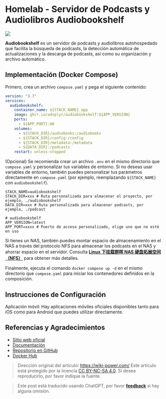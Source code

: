 # Homelab - Servidor de Podcasts y Audiolibros Audiobookshelf

![](https://media.wiki-power.com/img/20230531204505.png)

**Audiobookshelf** es un servidor de podcasts y audiolibros autohospedado que facilita la búsqueda de podcasts, la detección automática de actualizaciones y la descarga de podcasts, así como su organización y archivo automático.

## Implementación (Docker Compose)

Primero, crea un archivo `compose.yaml` y pega el siguiente contenido:

```yaml title="compose.yaml"
version: "3.7"
services:
  audiobookshelf:
    container_name: ${STACK_NAME}_app
    image: ghcr.io/advplyr/audiobookshelf:${APP_VERSION}
    ports:
      - ${APP_PORT}:80
    volumes:
      - ${STACK_DIR}/audiobooks:/audiobooks
      - ${STACK_DIR}/config:/config
      - ${STACK_DIR}/metadata:/metadata
      - ${DATA_DIR}:/podcasts
    restart: unless-stopped
```

(Opcional) Se recomienda crear un archivo `.env` en el mismo directorio que `compose.yaml` y personalizar tus variables de entorno. Si no deseas usar variables de entorno, también puedes personalizar tus parámetros directamente en `compose.yaml` (por ejemplo, reemplazando `${STACK_NAME}` con `audiobookshelf`).

```dotenv title=".env"
STACK_NAME=audiobookshelf
STACK_DIR=xxx # Ruta personalizada para almacenar el proyecto, por ejemplo, ./audiobookshelf
DATA_DIR=xxx # Ruta personalizada para almacenar podcasts, por ejemplo, ./podcast

# audiobookshelf
APP_VERSION=latest
APP_PORT=xxxx # Puerto de acceso personalizado, elige uno que no esté en uso
```

Si tienes un NAS, también puedes montar espacio de almacenamiento en el NAS a través del protocolo NFS para almacenar los podcasts en el NAS y ahorrar espacio en el servidor. Consulta [**Linux 下挂载群晖 NAS 硬盘拓展空间（NFS）**](https://wiki-power.com/Linux%E4%B8%8B%E6%8C%82%E8%BD%BD%E7%BE%A4%E6%99%96NAS%E7%A1%AC%E7%9B%98%E6%8B%93%E5%B1%95%E7%A9%BA%E9%97%B4%EF%BC%88NFS%EF%BC%89/) para obtener más detalles.

Finalmente, ejecuta el comando `docker compose up -d` en el mismo directorio que `compose.yaml` para iniciar los contenedores definidos en la composición.

## Instrucciones de Configuración

Aplicación móvil: Hay aplicaciones móviles oficiales disponibles tanto para iOS como para Android que puedes utilizar directamente.

## Referencias y Agradecimientos

- [Sitio web oficial](https://www.audiobookshelf.org/)
- [Documentación](https://www.audiobookshelf.org/docs#docker-compose-install)
- [Repositorio en GitHub](https://github.com/advplyr/audiobookshelf)
- [Docker Hub](https://hub.docker.com/r/advplyr/audiobookshelf)

> Dirección original del artículo: <https://wiki-power.com/>
> Este artículo está protegido por la licencia [CC BY-NC-SA 4.0](https://creativecommons.org/licenses/by/4.0/deed.zh). Si desea reproducirlo, por favor indique la fuente.

> Este post está traducido usando ChatGPT, por favor [**feedback**](https://github.com/linyuxuanlin/Wiki_MkDocs/issues/new) si hay alguna omisión.
